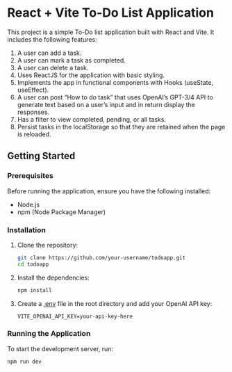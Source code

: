 # React + Vite To-Do List Application

This project is a simple To-Do list application built with React and Vite. It includes the following features:

1. A user can add a task.
2. A user can mark a task as completed.
3. A user can delete a task.
4. Uses ReactJS for the application with basic styling.
5. Implements the app in functional components with Hooks (useState, useEffect).
6. A user can post “How to do task” that uses OpenAI’s GPT-3/4 API to generate text based on a user’s input and in return display the responses.
7. Has a filter to view completed, pending, or all tasks.
8. Persist tasks in the localStorage so that they are retained when the page is reloaded.

## Getting Started

### Prerequisites

Before running the application, ensure you have the following installed:

- Node.js
- npm (Node Package Manager)

### Installation

1. Clone the repository:

   ```sh
   git clone https://github.com/your-username/todoapp.git
   cd todoapp
   ```

2. Install the dependencies:

   ```sh
   npm install
   ```

3. Create a [.env](http://_vscodecontentref_/1) file in the root directory and add your OpenAI API key:

   ```env
   VITE_OPENAI_API_KEY=your-api-key-here
   ```

### Running the Application

To start the development server, run:

```sh
npm run dev
```
